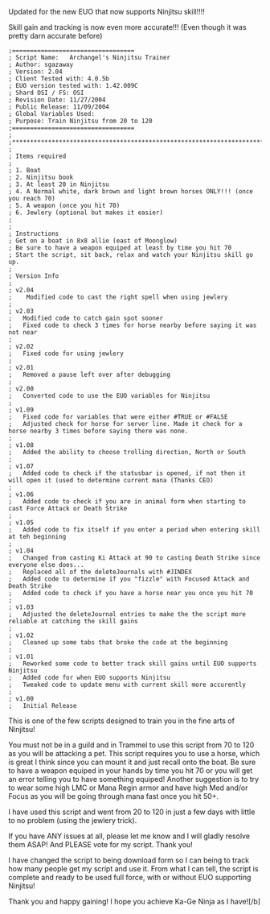 Updated for the new EUO that now supports Ninjitsu skill!!!!

Skill gain and tracking is now even more accurate!!! (Even though it was pretty darn accurate before)
```
;==================================
; Script Name:   Archangel's Ninjitsu Trainer
; Author: sgazaway
; Version: 2.04
; Client Tested with: 4.0.5b
; EUO version tested with: 1.42.009C
; Shard OSI / FS: OSI
; Revision Date: 11/27/2004
; Public Release: 11/09/2004
; Global Variables Used:
; Purpose: Train Ninjitsu from 20 to 120
;==================================
;
;****************************************************************************************************************
;
; Items required
;
; 1. Boat
; 2. Ninjitsu book
; 3. At least 20 in Ninjitsu
; 4. A Normal white, dark brown and light brown horses ONLY!!! (once you reach 70)
; 5. A weapon (once you hit 70)
; 6. Jewlery (optional but makes it easier)
;
;
; Instructions
; Get on a boat in 8x8 allie (east of Moonglow)
; Be sure to have a weapon equiped at least by time you hit 70
; Start the script, sit back, relax and watch your Ninjitsu skill go up.
;
; Version Info
;
; v2.04
;    Modified code to cast the right spell when using jewlery
;
; v2.03
;   Modified code to catch gain spot sooner
;   Fixed code to check 3 times for horse nearby before saying it was not near
;
; v2.02
;   Fixed code for using jewlery
;
; v2.01
;   Removed a pause left over after debugging
;
; v2.00
;   Converted code to use the EUO variables for Ninjitsu
;
; v1.09
;   Fixed code for variables that were either #TRUE or #FALSE
;   Adjusted check for horse for server line. Made it check for a horse nearby 3 times before saying there was none.
;
; v1.08
;   Added the ability to choose trolling direction, North or South
;
; v1.07
;   Added code to check if the statusbar is opened, if not then it will open it (used to determine current mana (Thanks CEO)
;
; v1.06
;   Added code to check if you are in animal form when starting to cast Force Attack or Death Strike
;
; v1.05
;   Added code to fix itself if you enter a period when entering skill at teh beginning
;
; v1.04
;   Changed from casting Ki Attack at 90 to casting Death Strike since everyone else does...
;   Replaced all of the deleteJournals with #JINDEX
;   Added code to determine if you "fizzle" with Focused Attack and Death Strike
;   Added code to check if you have a horse near you once you hit 70
;
; v1.03
;   Adjusted the deleteJournal entries to make the the script more reliable at catching the skill gains
;
; v1.02
;   Cleaned up some tabs that broke the code at the beginning
;
; v1.01
;   Reworked some code to better track skill gains until EUO supports Ninjitsu
;   Added code for when EUO supports Ninjitsu
;   Tweaked code to update menu with current skill more accurently
;
; v1.00
;   Initial Release
```

This is one of the few scripts designed to train you in the fine arts of Ninjitsu!

You must not be in a guild and in Trammel to use this script from 70 to 120 as you will be attacking a pet. This script requires you to use a horse, which is great I think since you can mount it and just recall onto the boat. Be sure to have a weapon equiped in your hands by time you hit 70 or you will get an error telling you to have something equiped! Another suggestion is to try to wear some high LMC or Mana Regin armor and have high Med and/or Focus as you will be going through mana fast once you hit 50+.

I have used this script and went from 20 to 120 in just a few days with little to no problem (using the jewlery trick).

If you have ANY issues at all, please let me know and I will gladly resolve them ASAP! And PLEASE vote for my script. Thank you!

I have changed the script to being download form so I can being to track how many people get my script and use it. From what I can tell, the script is complete and ready to be used full force, with or without EUO supporting Ninjitsu!

Thank you and happy gaining! I hope you achieve Ka-Ge Ninja as I have![/b]
